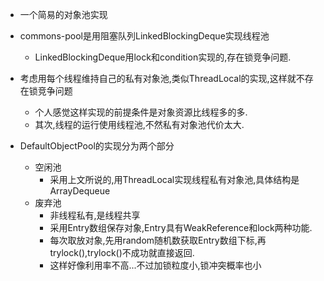 - 一个简易的对象池实现
- commons-pool是用阻塞队列LinkedBlockingDeque实现线程池
	- LinkedBlockingDeque用lock和condition实现的,存在锁竞争问题.
- 考虑用每个线程维持自己的私有对象池,类似ThreadLocal的实现,这样就不存在锁竞争问题
	- 个人感觉这样实现的前提条件是对象资源比线程多的多.
	- 其次,线程的运行使用线程池,不然私有对象池代价太大.
	

- DefaultObjectPool的实现分为两个部分
	- 空闲池
		- 采用上文所说的,用ThreadLocal实现线程私有对象池,具体结构是ArrayDequeue
	- 废弃池
		- 非线程私有,是线程共享
		- 采用Entry数组保存对象,Entry具有WeakReference和lock两种功能.
		- 每次取放对象,先用random随机数获取Entry数组下标,再trylock(),trylock()不成功就直接返回.
		- 这样好像利用率不高...不过加锁粒度小,锁冲突概率也小